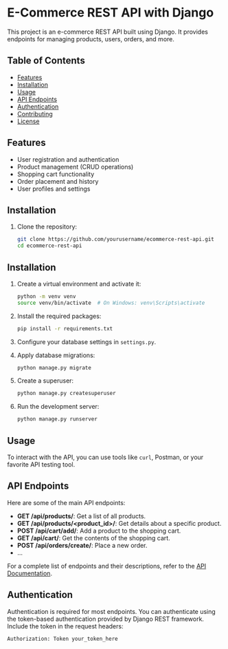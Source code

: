 # E-Commerce REST API with Django

This project is an e-commerce REST API built using Django. It provides endpoints for managing products, users, orders, and more.

## Table of Contents

- [Features](#features)
- [Installation](#installation)
- [Usage](#usage)
- [API Endpoints](#api-endpoints)
- [Authentication](#authentication)
- [Contributing](#contributing)
- [License](#license)

## Features

- User registration and authentication
- Product management (CRUD operations)
- Shopping cart functionality
- Order placement and history
- User profiles and settings

## Installation

1. Clone the repository:

   ```bash
   git clone https://github.com/yourusername/ecommerce-rest-api.git
   cd ecommerce-rest-api
   ```
## Installation

1. Create a virtual environment and activate it:

    ```bash
    python -m venv venv
    source venv/bin/activate  # On Windows: venv\Scripts\activate
    ```

2. Install the required packages:

    ```bash
    pip install -r requirements.txt
    ```

3. Configure your database settings in `settings.py`.

4. Apply database migrations:

    ```bash
    python manage.py migrate
    ```

5. Create a superuser:

    ```bash
    python manage.py createsuperuser
    ```

6. Run the development server:

    ```bash
    python manage.py runserver
    ```

## Usage

To interact with the API, you can use tools like `curl`, Postman, or your favorite API testing tool.

## API Endpoints

Here are some of the main API endpoints:

- **GET /api/products/**: Get a list of all products.
- **GET /api/products/<product_id>/**: Get details about a specific product.
- **POST /api/cart/add/**: Add a product to the shopping cart.
- **GET /api/cart/**: Get the contents of the shopping cart.
- **POST /api/orders/create/**: Place a new order.
- ...

For a complete list of endpoints and their descriptions, refer to the [API Documentation](api_documentation.md).

## Authentication

Authentication is required for most endpoints. You can authenticate using the token-based authentication provided by Django REST framework. Include the token in the request headers:

```http
Authorization: Token your_token_here
```
